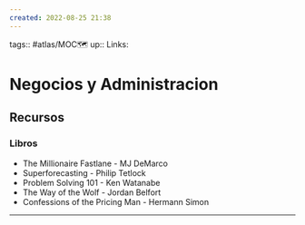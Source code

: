 ```yaml
---
created: 2022-08-25 21:38
---
```

tags:: #atlas/MOC🗺 
up::
Links: 
# Negocios y Administracion
## Recursos
### Libros
- The Millionaire Fastlane - MJ DeMarco
- Superforecasting - Philip Tetlock
- Problem Solving 101 - Ken Watanabe
- The Way of the Wolf - Jordan Belfort
- Confessions of the Pricing Man - Hermann Simon
___
